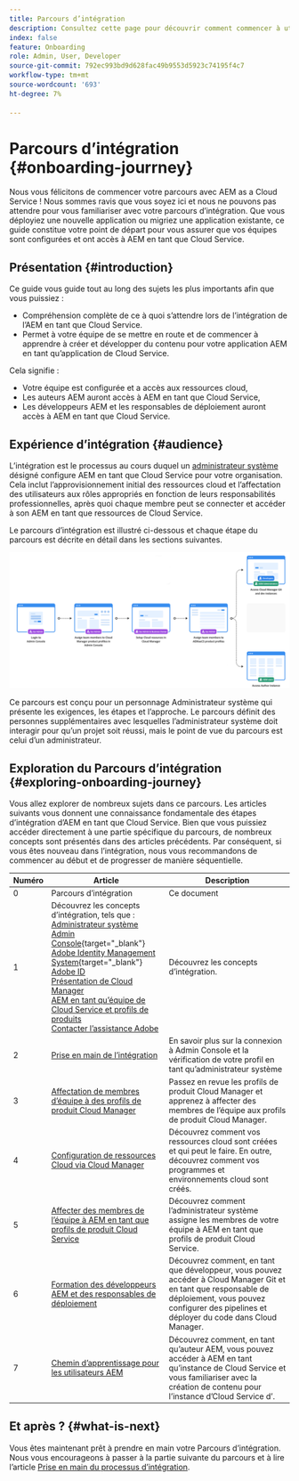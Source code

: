 ```yaml
---
title: Parcours d’intégration
description: Consultez cette page pour découvrir comment commencer à utiliser le parcours d’intégration
index: false
feature: Onboarding
role: Admin, User, Developer
source-git-commit: 792ec993bd9d628fac49b9553d5923c74195f4c7
workflow-type: tm+mt
source-wordcount: '693'
ht-degree: 7%

---
```


# Parcours d’intégration {#onboarding-jourrney}

Nous vous félicitons de commencer votre parcours avec AEM as a Cloud Service ! Nous sommes ravis que vous soyez ici et nous ne pouvons pas attendre pour vous familiariser avec votre parcours d’intégration. Que vous déployiez une nouvelle application ou migriez une application existante, ce guide constitue votre point de départ pour vous assurer que vos équipes sont configurées et ont accès à AEM en tant que Cloud Service.

## Présentation {#introduction}

Ce guide vous guide tout au long des sujets les plus importants afin que vous puissiez :

* Compréhension complète de ce à quoi s’attendre lors de l’intégration de l’AEM en tant que Cloud Service.
* Permet à votre équipe de se mettre en route et de commencer à apprendre à créer et développer du contenu pour votre application AEM en tant qu’application de Cloud Service.

Cela signifie :

* Votre équipe est configurée et a accès aux ressources cloud,
* Les auteurs AEM auront accès à AEM en tant que Cloud Service,
* Les développeurs AEM et les responsables de déploiement auront accès à AEM en tant que Cloud Service.


## Expérience d’intégration {#audience}

L’intégration est le processus au cours duquel un [administrateur système](https://experienceleague.adobe.com/docs/experience-manager-cloud-service/onboarding/onboarding-concepts/system-administrator.html?lang=en) désigné configure AEM en tant que Cloud Service pour votre organisation. Cela inclut l’approvisionnement initial des ressources cloud et l’affectation des utilisateurs aux rôles appropriés en fonction de leurs responsabilités professionnelles, après quoi chaque membre peut se connecter et accéder à son AEM en tant que ressources de Cloud Service.

Le parcours d’intégration est illustré ci-dessous et chaque étape du parcours est décrite en détail dans les sections suivantes.

![](/help/journey-onboarding/assets/onboarding-journey.png)

Ce parcours est conçu pour un personnage Administrateur système qui présente les exigences, les étapes et l’approche. Le parcours définit des personnes supplémentaires avec lesquelles l’administrateur système doit interagir pour qu’un projet soit réussi, mais le point de vue du parcours est celui d’un administrateur.

## Exploration du Parcours d’intégration {#exploring-onboarding-journey}

Vous allez explorer de nombreux sujets dans ce parcours. Les articles suivants vous donnent une connaissance fondamentale des étapes d’intégration d’AEM en tant que Cloud Service. Bien que vous puissiez accéder directement à une partie spécifique du parcours, de nombreux concepts sont présentés dans des articles précédents. Par conséquent, si vous êtes nouveau dans l’intégration, nous vous recommandons de commencer au début et de progresser de manière séquentielle.

| Numéro | Article | Description |
|---|---|---|
| 0 | Parcours d’intégration | Ce document |
| 1 | Découvrez les concepts d’intégration, tels que :<br>[Administrateur système](https://experienceleague.adobe.com/docs/experience-manager-cloud-service/onboarding/onboarding-concepts/system-administrator.html?lang=en)<br>[Admin Console](https://experienceleague.adobe.com/docs/experience-manager-cloud-service/onboarding/onboarding-concepts/admin-console.html?lang=en){target=&quot;_blank&quot;}<br>[Adobe Identity Management System](https://experienceleague.adobe.com/docs/experience-manager-cloud-service/onboarding/onboarding-concepts/ims.html?lang=en){target=&quot;_blank&quot;}<br>[Adobe ID](https://experienceleague.adobe.com/docs/experience-manager-cloud-service/onboarding/onboarding-concepts/adobe-id.html?lang=en)<br>[Présentation de Cloud Manager](https://experienceleague.adobe.com/docs/experience-manager-cloud-service/onboarding/onboarding-concepts/cloud-manager-introduction.html?lang=en)<br>[AEM en tant qu’équipe de Cloud Service et profils de produits ](https://experienceleague.adobe.com/docs/experience-manager-cloud-service/onboarding/onboarding-concepts/aem-cs-team-product-profiles.html?lang=en)<br>[Contacter l’assistance Adobe](https://experienceleague.adobe.com/docs/experience-manager-cloud-service/onboarding/onboarding-concepts/onboarding-help-resources.html?lang=en) | Découvrez les concepts d’intégration. |
| 2 | [Prise en main de l’intégration](/help/journey-onboarding/sysadmin/get-started-onboarding-journey.md) | En savoir plus sur la connexion à Admin Console et la vérification de votre profil en tant qu’administrateur système |
| 3 | [Affectation de membres d’équipe à des profils de produit Cloud Manager](/help/journey-onboarding/sysadmin/assign-team-members-cloud-manager.md) | Passez en revue les profils de produit Cloud Manager et apprenez à affecter des membres de l’équipe aux profils de produit Cloud Manager. |
| 4 | [Configuration de ressources Cloud via Cloud Manager](/help/journey-onboarding/sysadmin/setup-cloud-resources-via-cloud-manager.md) | Découvrez comment vos ressources cloud sont créées et qui peut le faire. En outre, découvrez comment vos programmes et environnements cloud sont créés. |
| 5 | [Affecter des membres de l’équipe à AEM en tant que profils de produit Cloud Service](/help/journey-onboarding/sysadmin/assign-team-members-aem-cloud-service.md) | Découvrez comment l’administrateur système assigne les membres de votre équipe à AEM en tant que profils de produit Cloud Service. |
| 6 | [Formation des développeurs AEM et des responsables de déploiement](/help/journey-onboarding/sysadmin/learning-path-developers-deploymentmanagers.md) | Découvrez comment, en tant que développeur, vous pouvez accéder à Cloud Manager Git et en tant que responsable de déploiement, vous pouvez configurer des pipelines et déployer du code dans Cloud Manager. |
| 7 | [Chemin d’apprentissage pour les utilisateurs AEM](/help/journey-onboarding/sysadmin/learning-path-aem-users.md) | Découvrez comment, en tant qu’auteur AEM, vous pouvez accéder à AEM en tant qu’instance de Cloud Service et vous familiariser avec la création de contenu pour l’instance d’Cloud Service d’. |

## Et après ? {#what-is-next}

Vous êtes maintenant prêt à prendre en main votre Parcours d’intégration. Nous vous encourageons à passer à la partie suivante du parcours et à lire l’article [Prise en main du processus d’intégration](/help/journey-onboarding/sysadmin/get-started-onboarding-journey.md).